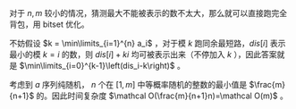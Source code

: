 对于 $n,m$ 较小的情况，猜测最大不能被表示的数不太大，那么就可以直接跑完全背包，用 bitset 优化。

不妨假设 $k = \min\limits_{i=1}^{n} a_i$ ，对于模 $k$ 跑同余最短路，$dis[i]$ 表示最小的模 $k=i$ 的数，则 $dis[i]+ki$ 均可被表示出来（不停加入 $k$ ），因此答案就是 $\min\limits_{i=0}^{k-1}\left(dis_i-k\right)$  。 

考虑到 $a$ 序列纯随机， $n$ 个在 $[1,m]$ 中等概率随机的整数的最小值是 $\frac{m}{n+1}$ 的。因此时间复杂度 $\mathcal O(\frac{m}{n+1}n)=\mathcal O(m)$ 。